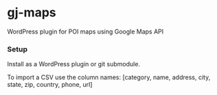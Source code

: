 gj-maps
=======

WordPress plugin for POI maps using Google Maps API

### Setup

Install as a WordPress plugin or git submodule.

To import a CSV use the column names:
[category, name, address, city, state, zip, country, phone, url]
